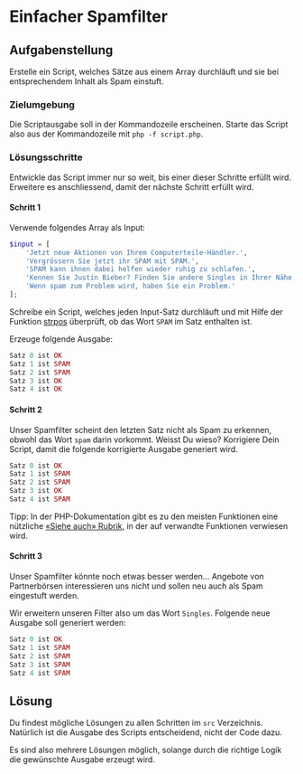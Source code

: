 # Einfacher Spamfilter

## Aufgabenstellung

Erstelle ein Script, welches Sätze aus einem Array durchläuft und sie bei entsprechendem Inhalt als Spam einstuft.

### Zielumgebung

Die Scriptausgabe soll in der Kommandozeile erscheinen. Starte das Script also aus der Kommandozeile mit `php -f script.php`.

### Lösungsschritte

Entwickle das Script immer nur so weit, bis einer dieser Schritte erfüllt wird. Erweitere es anschliessend, damit der nächste Schritt erfüllt wird.

#### Schritt 1

Verwende folgendes Array als Input:

```php
$input = [
    'Jetzt neue Aktionen von Ihrem Computerteile-Händler.',
    'Vergrössern Sie jetzt ihr SPAM mit SPAM.',
    'SPAM kann ihnen dabei helfen wieder ruhig zu schlafen.',
    'Kennen Sie Justin Bieber? Finden Sie andere Singles in Ihrer Nähe.',
    'Wenn spam zum Problem wird, haben Sie ein Problem.'
];
```

Schreibe ein Script, welches jeden Input-Satz durchläuft und mit Hilfe der Funktion [strpos](https://secure.php.net/manual/de/function.strpos.php) überprüft, ob das Wort `SPAM` im Satz enthalten ist. 

Erzeuge folgende Ausgabe:

```php
Satz 0 ist OK
Satz 1 ist SPAM
Satz 2 ist SPAM
Satz 3 ist OK
Satz 4 ist OK
```

#### Schritt 2

Unser Spamfilter scheint den letzten Satz nicht als Spam zu erkennen, obwohl das Wort `spam` darin vorkommt. Weisst Du wieso? Korrigiere Dein Script, damit die folgende korrigierte Ausgabe generiert wird.

```php
Satz 0 ist OK
Satz 1 ist SPAM
Satz 2 ist SPAM
Satz 3 ist OK
Satz 4 ist SPAM
```

Tipp: In der PHP-Dokumentation gibt es zu den meisten Funktionen eine nützliche [«Siehe auch» Rubrik](https://secure.php.net/manual/de/function.strpos.php#refsect1-function.strpos-seealso), in der auf verwandte Funktionen verwiesen wird.

#### Schritt 3

Unser Spamfilter könnte noch etwas besser werden... Angebote von Partnerbörsen interessieren uns nicht und sollen neu auch als Spam eingestuft werden.

Wir erweitern unseren Filter also um das Wort `Singles`. Folgende neue Ausgabe soll generiert werden:

```php
Satz 0 ist OK
Satz 1 ist SPAM
Satz 2 ist SPAM
Satz 3 ist SPAM
Satz 4 ist SPAM
```

## Lösung

Du findest mögliche Lösungen zu allen Schritten im `src` Verzeichnis. Natürlich ist die Ausgabe des Scripts entscheidend, nicht der Code dazu.

Es sind also mehrere Lösungen möglich, solange durch die richtige Logik die gewünschte Ausgabe erzeugt wird.
